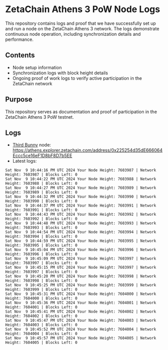 # ZetaChain Athens 3 PoW Node Logs
This repository contains logs and proof that we have successfully set up and run a node on the ZetaChain Athens 3 network. The logs demonstrate continuous node operation, including synchronization details and performance.

## Contents
- Node setup information
- Synchronization logs with block height details
- Ongoing proof of work logs to verify active participation in the ZetaChain network

## Purpose
This repository serves as documentation and proof of participation in the ZetaChain Athens 3 PoW testnet.

## Logs

- [Third Bunny](https://thirdbunny.xyz/) node: https://athens.explorer.zetachain.com/address/0x225254d35dE666064Eccc5ce16eF1D8bF8D7b5EE
- Latest logs:
```
Sat Nov  9 10:44:16 PM UTC 2024 Your Node Height: 7603987 | Network Height: 7603987 | Blocks Left: 0
Sat Nov  9 10:44:22 PM UTC 2024 Your Node Height: 7603988 | Network Height: 7603988 | Blocks Left: 0
Sat Nov  9 10:44:27 PM UTC 2024 Your Node Height: 7603989 | Network Height: 7603989 | Blocks Left: 0
Sat Nov  9 10:44:32 PM UTC 2024 Your Node Height: 7603990 | Network Height: 7603990 | Blocks Left: 0
Sat Nov  9 10:44:37 PM UTC 2024 Your Node Height: 7603991 | Network Height: 7603991 | Blocks Left: 0
Sat Nov  9 10:44:43 PM UTC 2024 Your Node Height: 7603992 | Network Height: 7603992 | Blocks Left: 0
Sat Nov  9 10:44:48 PM UTC 2024 Your Node Height: 7603993 | Network Height: 7603993 | Blocks Left: 0
Sat Nov  9 10:44:54 PM UTC 2024 Your Node Height: 7603994 | Network Height: 7603994 | Blocks Left: 0
Sat Nov  9 10:44:59 PM UTC 2024 Your Node Height: 7603995 | Network Height: 7603995 | Blocks Left: 0
Sat Nov  9 10:45:04 PM UTC 2024 Your Node Height: 7603996 | Network Height: 7603996 | Blocks Left: 0
Sat Nov  9 10:45:09 PM UTC 2024 Your Node Height: 7603997 | Network Height: 7603997 | Blocks Left: 0
Sat Nov  9 10:45:15 PM UTC 2024 Your Node Height: 7603997 | Network Height: 7603997 | Blocks Left: 0
Sat Nov  9 10:45:20 PM UTC 2024 Your Node Height: 7603998 | Network Height: 7603998 | Blocks Left: 0
Sat Nov  9 10:45:25 PM UTC 2024 Your Node Height: 7603999 | Network Height: 7603999 | Blocks Left: 0
Sat Nov  9 10:45:31 PM UTC 2024 Your Node Height: 7604000 | Network Height: 7604000 | Blocks Left: 0
Sat Nov  9 10:45:36 PM UTC 2024 Your Node Height: 7604001 | Network Height: 7604001 | Blocks Left: 0
Sat Nov  9 10:45:41 PM UTC 2024 Your Node Height: 7604002 | Network Height: 7604002 | Blocks Left: 0
Sat Nov  9 10:45:47 PM UTC 2024 Your Node Height: 7604003 | Network Height: 7604003 | Blocks Left: 0
Sat Nov  9 10:45:52 PM UTC 2024 Your Node Height: 7604004 | Network Height: 7604004 | Blocks Left: 0
Sat Nov  9 10:45:57 PM UTC 2024 Your Node Height: 7604005 | Network Height: 7604005 | Blocks Left: 0
```
